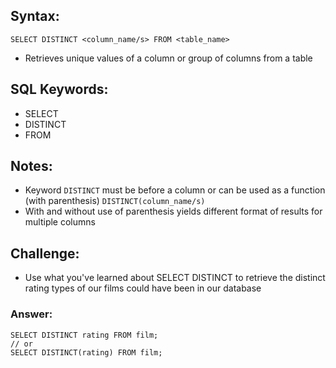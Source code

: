 ## Syntax:

```
SELECT DISTINCT <column_name/s> FROM <table_name>
```

- Retrieves unique values of a column or group of columns from a table

## SQL Keywords:
- SELECT
- DISTINCT
- FROM

## Notes:

- Keyword `DISTINCT` must be before a column or can be used as a function (with parenthesis) `DISTINCT(column_name/s)`
- With and without use of parenthesis yields different format of results for multiple columns

## Challenge:

- Use what you've learned about SELECT DISTINCT to retrieve the distinct rating types of our films could have been in our database

### Answer:

```
SELECT DISTINCT rating FROM film;
// or
SELECT DISTINCT(rating) FROM film;
```
